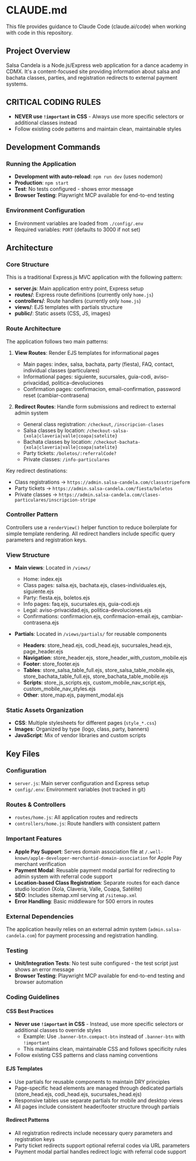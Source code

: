 # CLAUDE.md

This file provides guidance to Claude Code (claude.ai/code) when working with code in this repository.

## Project Overview

Salsa Candela is a Node.js/Express web application for a dance academy in CDMX. It's a content-focused site providing information about salsa and bachata classes, parties, and registration redirects to external payment systems.

## CRITICAL CODING RULES

- **NEVER use `!important` in CSS** - Always use more specific selectors or additional classes instead
- Follow existing code patterns and maintain clean, maintainable styles

## Development Commands

### Running the Application

- **Development with auto-reload**: `npm run dev` (uses nodemon)
- **Production**: `npm start`
- **Test**: No tests configured - shows error message
- **Browser Testing**: Playwright MCP available for end-to-end testing

### Environment Configuration

- Environment variables are loaded from `./config/.env`
- Required variables: `PORT` (defaults to 3000 if not set)

## Architecture

### Core Structure

This is a traditional Express.js MVC application with the following pattern:

- **server.js**: Main application entry point, Express setup
- **routes/**: Express route definitions (currently only `home.js`)
- **controllers/**: Route handlers (currently only `home.js`)
- **views/**: EJS templates with partials structure
- **public/**: Static assets (CSS, JS, images)

### Route Architecture

The application follows two main patterns:

1. **View Routes**: Render EJS templates for informational pages
   - Main pages: index, salsa, bachata, party (fiesta), FAQ, contact, individual classes (particulares)
   - Informational pages: siguiente, sucursales, guia-codi, aviso-privacidad, politica-devoluciones
   - Confirmation pages: confirmacion, email-confirmation, password reset (cambiar-contrasena)

2. **Redirect Routes**: Handle form submissions and redirect to external admin system
   - General class registration: `/checkout`, `/inscripcion-clases`
   - Salsa classes by location: `/checkout-salsa-{xola|claveria|valle|coapa|satelite}`
   - Bachata classes by location: `/checkout-bachata-{xola|claveria|valle|coapa|satelite}`
   - Party tickets: `/boletos/:referralCode?`
   - Private classes: `/info-particulares`

Key redirect destinations:

- Class registrations → `https://admin.salsa-candela.com/classstripeform`
- Party tickets → `https://admin.salsa-candela.com/fiesta/boletos`
- Private classes → `https://admin.salsa-candela.com/clases-particulares/inscripcion-stripe`

### Controller Pattern

Controllers use a `renderView()` helper function to reduce boilerplate for simple template rendering. All redirect handlers include specific query parameters and registration keys.

### View Structure

- **Main views**: Located in `/views/`
  - Home: index.ejs
  - Class pages: salsa.ejs, bachata.ejs, clases-individuales.ejs, siguiente.ejs
  - Party: fiesta.ejs, boletos.ejs
  - Info pages: faq.ejs, sucursales.ejs, guia-codi.ejs
  - Legal: aviso-privacidad.ejs, politica-devoluciones.ejs
  - Confirmations: confirmacion.ejs, confirmacion-email.ejs, cambiar-contrasena.ejs

- **Partials**: Located in `/views/partials/` for reusable components
  - **Headers**: store_head.ejs, codi_head.ejs, sucursales_head.ejs, page_header.ejs
  - **Navigation**: store_header.ejs, store_header_with_custom_mobile.ejs
  - **Footer**: store_footer.ejs
  - **Tables**: store_salsa_table_full.ejs, store_salsa_table_mobile.ejs, store_bachata_table_full.ejs, store_bachata_table_mobile.ejs
  - **Scripts**: store_js_scripts.ejs, custom_mobile_nav_script.ejs, custom_mobile_nav_styles.ejs
  - **Other**: store_map.ejs, payment_modal.ejs

### Static Assets Organization

- **CSS**: Multiple stylesheets for different pages (`style_*.css`)
- **Images**: Organized by type (logo, class, party, banners)
- **JavaScript**: Mix of vendor libraries and custom scripts

## Key Files

### Configuration

- `server.js`: Main server configuration and Express setup
- `config/.env`: Environment variables (not tracked in git)

### Routes & Controllers

- `routes/home.js`: All application routes and redirects
- `controllers/home.js`: Route handlers with consistent pattern

### Important Features

- **Apple Pay Support**: Serves domain association file at `/.well-known/apple-developer-merchantid-domain-association` for Apple Pay merchant verification
- **Payment Modal**: Reusable payment modal partial for redirecting to admin system with referral code support
- **Location-based Class Registration**: Separate routes for each dance studio location (Xola, Claveria, Valle, Coapa, Satélite)
- **SEO**: Includes sitemap.xml serving at `/sitemap.xml`
- **Error Handling**: Basic middleware for 500 errors in routes

### External Dependencies

The application heavily relies on an external admin system (`admin.salsa-candela.com`) for payment processing and registration handling.

### Testing

- **Unit/Integration Tests**: No test suite configured - the test script just shows an error message
- **Browser Testing**: Playwright MCP available for end-to-end testing and browser automation

### Coding Guidelines

#### CSS Best Practices

- **Never use `!important` in CSS** - Instead, use more specific selectors or additional classes to override styles
  - Example: Use `.banner-btn.compact-btn` instead of `.banner-btn` with `!important`
  - This maintains clean, maintainable CSS and follows specificity rules
- Follow existing CSS patterns and class naming conventions

#### EJS Templates

- Use partials for reusable components to maintain DRY principles
- Page-specific head elements are managed through dedicated partials (store_head.ejs, codi_head.ejs, sucursales_head.ejs)
- Responsive tables use separate partials for mobile and desktop views
- All pages include consistent header/footer structure through partials

#### Redirect Patterns

- All registration redirects include necessary query parameters and registration keys
- Party ticket redirects support optional referral codes via URL parameters
- Payment modal partial handles redirect logic with referral code support
